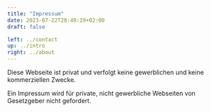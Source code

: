 ```yaml
---
title: "Impressum"
date: 2023-07-22T20:49:19+02:00
draft: false

left: ../contact
up: ../intro
right: ../about
---
```


Diese Webseite ist privat und verfolgt keine gewerblichen und keine kommerziellen Zwecke.

Ein Impressum wird für private, nicht gewerbliche Webseiten von Gesetzgeber nicht gefordert.